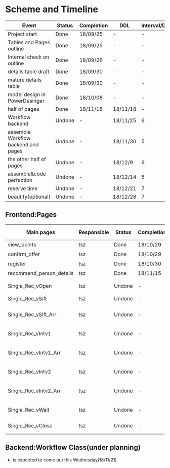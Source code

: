# Scheme and Timeline
|Event|Status|Completion|DDL|Interval/Day|
|-----|------|-----------|---|--------|
|Project start|Done|18/09/25|-|-|
|Tables and Pages outline|Done|18/09/25|-|-|
|Internal check on outline|Done|18/09/26|-|-|
|details table draft|Done|18/09/30|-|-|
|mature details table|Done|18/09/30|-|-|
|model design in PowerDesinger|Done|18/10/08|-|-|
|half of pages|Done|18/11/18|18/11/18|-|
|Workflow backend|Undone|-|18/11/25|6|
|assemble Workflow backend and pages|Undone|-|18/11/30|5|
|the other half of pages|Undone|-|18/12/9|9|
|assemble&code perfection|Undone|-|18/12/14|5|
|reserve time|Undone|-|18/12/21|7|
|beautify(optional)|Undone|-|18/12/28|7|


## Frontend:Pages
|Main pages|Responsible|Status|Completion|DDL|function description|
|----------|-----------|------|----------|---|--------------------|
|view_points|tsz|Done|18/10/29|-|查询积分|
|confirm_offer|tsz|Done|18/10/29|-|入职确认|
|register|tsz|Done|18/10/30|-|新员工注册|
|recommend_person_details|tsz|Done|18/11/15|-|被推荐人详细信息|
|Single_Rec_vOpen|tsz|Undone|-|18/12/09|需求管理(HR/OPEN)|
|Single_Rec_vSift|tsz|Undone|-|18/12/09|需求管理(HR/Sift)|
|Single_Rec_vSift_Arr|tsz|Undone|-|18/12/09|需求管理(HR/Arrangement after Sift)|
|Single_Rec_vIntv1|tsz|Undone|-|18/12/10|需求管理(HR/Interview1)|
|Single_Rec_vIntv1_Arr|tsz|Undone|-|18/12/10|需求管理(HR/Arrangement after Interview1)|
|Single_Rec_vIntv2|tsz|Undone|-|18/12/10|需求管理(HR/Interview2)|
|Single_Rec_vIntv2_Arr|tsz|Undone|-|18/12/10|需求管理(HR/Arrangement after Interview2)|
|Single_Rec_vWait|tsz|Undone|-|18/12/14|需求管理(HR/Wait for Confirm)|
|Single_Rec_vClose|tsz|Undone|-|18/12/14|需求管理(HR/Close)|

## Backend:Workflow Class(under planning)
- is expected to come out this Wednesday(18/11/21)


